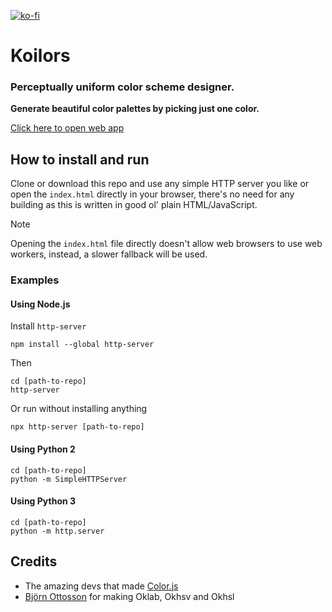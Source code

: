 [![ko-fi](https://ko-fi.com/img/githubbutton_sm.svg)](https://ko-fi.com/O4O4QIF53)
# Koilors
### Perceptually uniform color scheme designer.
**Generate beautiful color palettes by picking just one color.**

[Click here to open web app](https://thewildsushii.github.io/Koilors/)


## How to install and run
Clone or download this repo and use any simple HTTP server you like or open the `index.html` directly in your browser, there's no need for any building as this is written in good ol' plain HTML/JavaScript.

> [!NOTE]
> Opening the `index.html` file directly doesn't allow web browsers to use web workers, instead, a slower fallback will be used.

### Examples
#### Using Node.js
Install `http-server`
```
npm install --global http-server
```
Then
```
cd [path-to-repo]
http-server
```
Or run without installing anything
```
npx http-server [path-to-repo]
```
#### Using Python 2
```
cd [path-to-repo]
python -m SimpleHTTPServer
```
#### Using Python 3
```
cd [path-to-repo]
python -m http.server
```


## Credits
* The amazing devs that made [Color.js](https://github.com/LeaVerou/color.js)
* [Björn Ottosson](https://github.com/bottosson) for making Oklab, Okhsv and Okhsl

